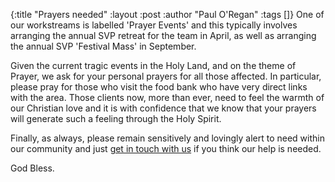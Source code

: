 {:title "Prayers needed"
 :layout :post
 :author "Paul O'Regan"
 :tags []}
One of our workstreams is labelled 'Prayer Events' and this typically involves arranging the annual SVP retreat for the team in April, as well as arranging the annual SVP 'Festival Mass' in September.

Given the current tragic events in the Holy Land, and on the theme of Prayer, we ask for your personal prayers for all those affected. In particular, please pray for those who visit the food bank who have very direct links with the area. Those clients now, more than ever, need to feel the warmth of our Christian love and it is with confidence that we know that your prayers will generate such a feeling through the Holy Spirit.

Finally, as always, please remain sensitively and lovingly alert to need within our community and just [get in touch with us](../../pages-output/contact/) if you think our help is needed.

God Bless.
